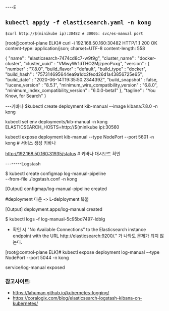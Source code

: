 ----E
## `kubectl appiy -f elasticsearch.yaml -n kong`

`$curl http://$(minikube ip):30482 # 30005: svc/es-manual port`

[root@control-plane ELK]# curl -i 192.168.50.160:30482
HTTP/1.1 200 OK
content-type: application/json; charset=UTF-8
content-length: 558

{
  "name" : "elasticsearch-7474cd8c7-w9t9g",
  "cluster_name" : "docker-cluster",
  "cluster_uuid" : "VMwyWr1dTHO2MjzpeoPuxg",
  "version" : {
    "number" : "7.8.0",
    "build_flavor" : "default",
    "build_type" : "docker",
    "build_hash" : "757314695644ea9a1dc2fecd26d1a43856725e65",
    "build_date" : "2020-06-14T19:35:50.234439Z",
    "build_snapshot" : false,
    "lucene_version" : "8.5.1",
    "minimum_wire_compatibility_version" : "6.8.0",
    "minimum_index_compatibility_version" : "6.0.0-beta1"
  },
  "tagline" : "You Know, for Search"
}


---키바나
$kubectl create deployment kib-manual --image kibana:7.8.0 -n kong

kubectl set env deployments/kib-manual -n kong ELASTICSEARCH_HOSTS=http://$(minikube ip):30560

kubectl expose deployment kib-manual --type NodePort --port 5601 -n kong # 서비스 생성 키바나

http://192.168.50.160:31935/status # 키바나 대시보드 확인

--------Logstash

$ kubectl create configmap log-manual-pipeline \
--from-file ./logstash.conf -n kong

[Output]
configmap/log-manual-pipeline created

#deployment 다운 -> L-delployment 복붙

[Output]
deployment.apps/log-manual created

$ kubectl logs –f log-manual-5c95bd7497-ldblg
- 확인 시 "No Available Connections” to the Elasticsearch instance endpoint with the URL http://elasticsearch:9200/." 가 나와도 문제가 되지 않는다.

[root@control-plane ELK]#  kubectl expose deployment log-manual --type NodePort --port 5044 -n kong

service/log-manual exposed



### 참고사이트: 
- https://lahuman.github.io/kubernetes-logging/
- https://coralogix.com/blog/elasticsearch-logstash-kibana-on-kubernetes/